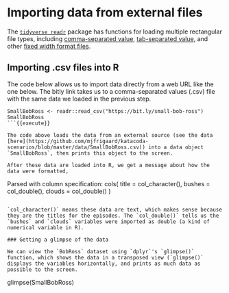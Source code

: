 # Importing data from external files

The [`tidyverse readr`](https://readr.tidyverse.org/) package has functions for loading multiple rectangular file types, including [comma-separated value](https://en.wikipedia.org/wiki/Comma-separated_values), [tab-separated value](https://en.wikipedia.org/wiki/Tab-separated_values), and other [fixed width format files](https://www.softinterface.com/Convert-XLS/Features/Fixed-Width-Text-File-Definition.htm).

## Importing .csv files into R

The code below allows us to import data directly from a web URL like the one below. The bitly link takes us to a comma-separated values (.csv) file with the same data we loaded in the previous step.

```
SmallBobRoss <- readr::read_csv("https://bit.ly/small-bob-ross")
SmallBobRoss
```{{execute}}

The code above loads the data from an external source (see the data [here](https://github.com/mjfrigaard/katacoda-scenarios/blob/master/data/SmallBobRoss.csv)) into a data object `SmallBobRoss`, then prints this object to the screen. 

After these data are loaded into R, we get a message about how the data were formatted, 

```
Parsed with column specification:
cols(
  title = col_character(),
  bushes = col_double(),
  clouds = col_double()
)
```

`col_character()` means these data are text, which makes sense because they are the titles for the episodes. The `col_double()` tells us the `bushes` and `clouds` variables were imported as double (a kind of numerical variable in R).

### Getting a glimpse of the data 

We can view the `BobRoss` dataset using `dplyr`'s `glimpse()` function, which shows the data in a transposed view (`glimpse()` displays the variables horizontally, and prints as much data as possible to the screen.

```
glimpse(SmallBobRoss)
```{{copy}}



